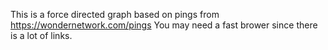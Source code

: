 This is a force directed graph based on pings from https://wondernetwork.com/pings
You may need a fast brower since there is a lot of links.
